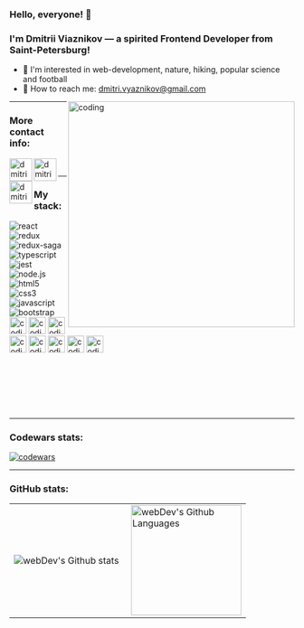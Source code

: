 ### Hello, everyone! 👋 
### I'm Dmitrii Viaznikov — a spirited Frontend Developer from Saint-Petersburg!

- 👀 I'm interested in web-development, nature, hiking, popular science and football
- 💬 How to reach me: dmitri.vyaznikov@gmail.com


<img align="right" alt="coding" width="400" src="https://media.tenor.com/NOYF3f82b_gAAAAC/programmer.gif">

---

### More contact info:

[<img align="left" alt="dmitrivyaznikov | Telegram" width="40px" src="https://img.icons8.com/fluency/48/000000/telegram-app.png" />][telegram]
[<img align="left" alt="dmitrivyaznikov | Instagram" width="40px" src="https://img.icons8.com/fluency/48/000000/instagram-new.png" />][instagram]
[<img align="left" alt="dmitrivyaznikov | LinkedIn" width="40px" src="https://img.icons8.com/2266EE/linkedin" />][linkedin]



<br/>

---
### My stack:

<img alt="react" src="https://img.shields.io/badge/react-61DAFB.svg?&style=for-the-badge&logo=react&logoColor=fff" />&nbsp;
<img alt="redux" src="https://img.shields.io/badge/redux-764ABC.svg?&style=for-the-badge&logo=redux&logoColor=fff" />&nbsp;
<img alt="redux-saga" src="https://img.shields.io/badge/redux saga-939393.svg?&style=for-the-badge&logo=redux-saga&logoColor=fff" />&nbsp;
<img alt="typescript" src="https://img.shields.io/badge/typescript-007ACC.svg?&style=for-the-badge&logo=typescript&logoColor=fff" />&nbsp;
<img alt="jest" src="https://img.shields.io/badge/jest-C21325.svg?&style=for-the-badge&logo=jest&logoColor=fff" />&nbsp;
<img alt="node.js" src="https://img.shields.io/badge/node.js-90C53F.svg?&style=for-the-badge&logo=node.js&logoColor=fff" />&nbsp;
<img alt="html5" src="https://img.shields.io/badge/html-E34F26.svg?&style=for-the-badge&logo=html5&logoColor=fff" />&nbsp;
<img alt="css3" src="https://img.shields.io/badge/css-1572B6.svg?&style=for-the-badge&logo=css3&logoColor=fff" />&nbsp;
<img alt="javascript" src="https://img.shields.io/badge/javascript-F7DF1E.svg?&style=for-the-badge&logo=javascript&logoColor=fff" />&nbsp;
<img alt="bootstrap" src="https://img.shields.io/badge/bootstrap-7610F7.svg?&style=for-the-badge&logo=bootstrap&logoColor=fff" />&nbsp;
<img alt="coding" height="30" src="https://img.shields.io/badge/Figma-53B5CA?style=for-the-badge&logo=figma&logoColor=355981">
<img alt="coding" height="30" src="https://img.shields.io/badge/eslint-355981?style=for-the-badge&logo=eslint&logoColor=53B5CA">
<img alt="coding" height="30" src="https://img.shields.io/badge/Jest-355981?style=for-the-badge&logo=Jest&logoColor=53B5CA">
<img alt="coding" height="30" src="https://img.shields.io/badge/Sequelize-53B5CA?style=for-the-badge&logo=Sequelize&logoColor=355981">
<img alt="coding" height="30" src="https://img.shields.io/badge/PostgreSQL-53B5CA?style=for-the-badge&logo=postgresql&logoColor=355981">
<img alt="coding" height="30" src="https://img.shields.io/badge/json%20web%20tokens-355981?style=for-the-badge&logo=json-web-tokens&logoColor=53B5CA">
<img alt="coding" height="30" src="https://img.shields.io/badge/Express.js-355981?style=for-the-badge&logo=express&logoColor=53B5CA">
<img alt="coding" height="30" src="https://img.shields.io/badge/GIT-355981?style=for-the-badge&logo=git&logoColor=53B5CA">

<br/>
<br/>
<br/>
<br/>
<br/>

<!-- - **Frontend**: JavaScript, TypeScript, React, HTML5, CSS3
- **Backend**: Node.js, Express, Sessions/Tokens, JWT, CORS, WebSockets, PostgreSQL, Sequelize ORM
- **Testing**: Jest -->

---
### Codewars stats:
<a href="https://www.codewars.com/" target="blank"><img alt="codewars" src="https://www.codewars.com/users/d.vyaznikov/badges/large"></a>

---
### GitHub stats:
<!-- [![Dmitrii's GitHub stats](https://github-readme-stats.vercel.app/api?username=DmitriVyaznikov&hide=issues&count_private=true&show_icons=true&theme=nightowl)](https://github.com/DmitriVyaznikov) -->

<table>
  <tr>
    <td>
      <img align="left" src="https://github-readme-streak-stats.herokuapp.com/?user=DmitriVyaznikov&theme=algolia" alt="webDev's Github stats" />
    </td>
    <td>
      <img height="195px" align="right" alt="webDev's Github Languages" src="https://github-readme-stats-eight-theta.vercel.app/api/top-langs/?username=DmitriVyaznikov&theme=algolia&layout=compact" />
    </td>
  </tr>
</table>


[linkedin]: https://www.linkedin.com/in/dmitrii-viaznikov/
[telegram]: https://t.me/Dmitri_Vyaznikov 
[instagram]: https://www.instagram.com/dmitriy.vyaznikov
[git]: github.com/DmitriVyaznikov

